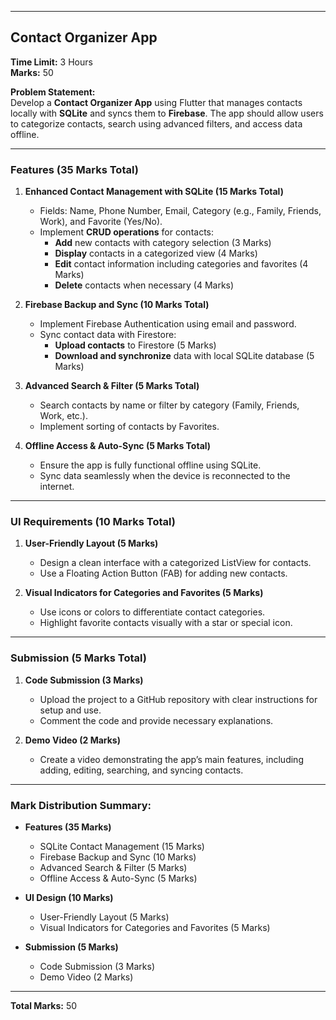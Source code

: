 
---

## **Contact Organizer App**  

**Time Limit:** 3 Hours  
**Marks:** 50  

**Problem Statement:**  
Develop a **Contact Organizer App** using Flutter that manages contacts locally with **SQLite** and syncs them to **Firebase**. The app should allow users to categorize contacts, search using advanced filters, and access data offline.

---

### **Features (35 Marks Total)**  

1. **Enhanced Contact Management with SQLite (15 Marks Total)**  
   - Fields: Name, Phone Number, Email, Category (e.g., Family, Friends, Work), and Favorite (Yes/No).  
   - Implement **CRUD operations** for contacts:  
     - **Add** new contacts with category selection (3 Marks)  
     - **Display** contacts in a categorized view (4 Marks)  
     - **Edit** contact information including categories and favorites (4 Marks)  
     - **Delete** contacts when necessary (4 Marks)

2. **Firebase Backup and Sync (10 Marks Total)**  
   - Implement Firebase Authentication using email and password.  
   - Sync contact data with Firestore:  
     - **Upload contacts** to Firestore (5 Marks)  
     - **Download and synchronize** data with local SQLite database (5 Marks)

3. **Advanced Search & Filter (5 Marks Total)**  
   - Search contacts by name or filter by category (Family, Friends, Work, etc.).  
   - Implement sorting of contacts by Favorites.

4. **Offline Access & Auto-Sync (5 Marks Total)**  
   - Ensure the app is fully functional offline using SQLite.  
   - Sync data seamlessly when the device is reconnected to the internet.

---

### **UI Requirements (10 Marks Total)**  

1. **User-Friendly Layout (5 Marks)**  
   - Design a clean interface with a categorized ListView for contacts.  
   - Use a Floating Action Button (FAB) for adding new contacts.

2. **Visual Indicators for Categories and Favorites (5 Marks)**  
   - Use icons or colors to differentiate contact categories.  
   - Highlight favorite contacts visually with a star or special icon.

---

### **Submission (5 Marks Total)**  

1. **Code Submission (3 Marks)**  
   - Upload the project to a GitHub repository with clear instructions for setup and use.  
   - Comment the code and provide necessary explanations.

2. **Demo Video (2 Marks)**  
   - Create a video demonstrating the app’s main features, including adding, editing, searching, and syncing contacts.

---

### **Mark Distribution Summary:**

- **Features (35 Marks)**  
   - SQLite Contact Management (15 Marks)  
   - Firebase Backup and Sync (10 Marks)  
   - Advanced Search & Filter (5 Marks)  
   - Offline Access & Auto-Sync (5 Marks)  

- **UI Design (10 Marks)**  
   - User-Friendly Layout (5 Marks)  
   - Visual Indicators for Categories and Favorites (5 Marks)  

- **Submission (5 Marks)**  
   - Code Submission (3 Marks)  
   - Demo Video (2 Marks)  

---

**Total Marks:** 50
